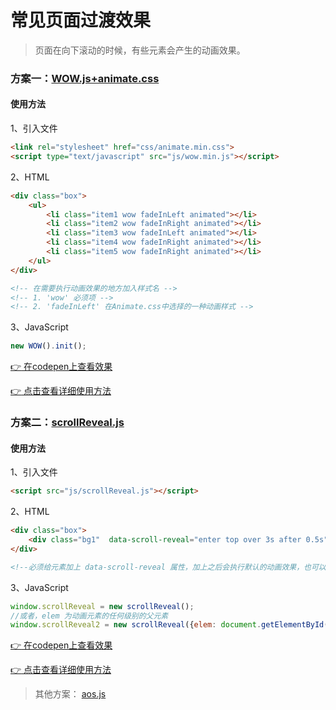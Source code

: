 # 常见页面过渡效果

> 页面在向下滚动的时候，有些元素会产生的动画效果。

### 方案一：[WOW.js+animate.css](https://github.com/matthieua/WOW)


#### 使用方法

1、引入文件

```html
<link rel="stylesheet" href="css/animate.min.css">
<script type="text/javascript" src="js/wow.min.js"></script>
```
2、HTML

```html
<div class="box">
    <ul>
        <li class="item1 wow fadeInLeft animated"></li>
        <li class="item2 wow fadeInRight animated"></li>
        <li class="item3 wow fadeInLeft animated"></li>
        <li class="item4 wow fadeInRight animated"></li>
        <li class="item5 wow fadeInRight animated"></li>
    </ul>
</div>

<!-- 在需要执行动画效果的地方加入样式名 -->
<!-- 1. 'wow' 必须项 -->
<!-- 2. 'fadeInLeft' 在Animate.css中选择的一种动画样式 -->
```

3、JavaScript

```js
new WOW().init();
```
[:point_right: 在codepen上查看效果](https://codepen.io/shuangcs/project/editor/XkWQxN)

[:point_right: 点击查看详细使用方法](http://mynameismatthieu.com/WOW/docs.html)

### 方案二：[scrollReveal.js](https://scrollrevealjs.org/)

#### 使用方法

1、引入文件

```html
<script src="js/scrollReveal.js"></script>
```
2、HTML

```html
<div class="box">
    <div class="bg1"  data-scroll-reveal="enter top over 3s after 0.5s"></div>
</div>

<!--必须给元素加上 data-scroll-reveal 属性，加上之后会执行默认的动画效果，也可以自定义改属性以显示不同的动画效果 -->
```

3、JavaScript

```js
window.scrollReveal = new scrollReveal();
//或者，elem 为动画元素的任何级别的父元素
window.scrollReveal2 = new scrollReveal({elem: document.getElementById('srcontainer')});
```

[:point_right: 在codepen上查看效果](https://codepen.io/shuangcs/project/editor/XkWQxN#)

[:point_right: 点击查看详细使用方法](http://www.dowebok.com/134.html)

> 其他方案： [aos.js](https://github.com/michalsnik/aos)
